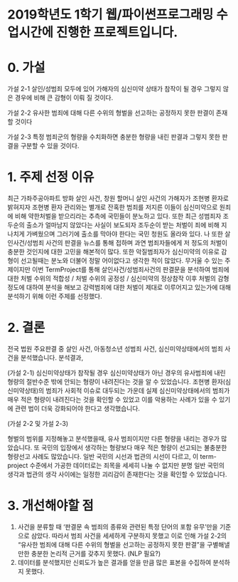 # 2019학년도 1학기 웹/파이썬프로그래밍 수업시간에 진행한 프로젝트입니다.

# 0. 가설
가설 2-1 살인/성범죄 모두에 있어 가해자의 심신미약 상태가 참작이 될 경우 그렇지 않은 경우에 비해 큰 감형이 이뤄 질 것이다.

가설 2-2 유사한 범죄에 대해 다른 수위의 형벌을 선고하는 공정하지 못한 판결이 존재할 것이다

가설 2-3 특정 범죄군의 형량을 수치화하면 충분한 형량을 내린 판결과 그렇지 못한 판결을 구분할 수 있을 것이다.

# 1. 주제 선정 이유
최근 가좌주공아파트 방화 살인 사건, 창원 할머니 살인 사건의 가해자가 조현병 환자로 밝혀지자 조현병 환자 관리와는 별개로 잔혹한 범죄를 저지른 이들이 심신미약으로 원죄에 비해 약한처벌을 받으리라는 추측에 국민들이 분노하고 있다.
또한 최근 성범죄자 조두순의 출소가 얼마남지 않았다는 사실이 보도되자 조두순이 받는 처벌이 죄에 비해 지나치게 가벼웠으며 그러기에 출소를 막아야 한다는 국민 청원도 올라와 있다.
나 또한 살인사건/성범죄 사건의 판결을 뉴스를 통해 접하며 과연 범죄자들에게 저 정도의 처벌이 충분한 것인지에 대한 고민을 해본적이 많다. 또한 악질범죄자가 심신미약의 이유로 감형이 선고될때는 분노와 더불어 정말 어이없다고 생각한 적이 많았다.
무거울 수 있는 주제이지만 이번 TermProject를 통해 살인사건/성범죄사건의 판결문을 분석하여 범죄에 대한 처벌 수위의 적합성 / 처벌 수위의 공정성 / 심신미약의 정상참작 이후 처벌의 감형 정도에 대하여 분석을 해보고 강력범죄에 대한 처벌이 제대로 이루어지고 있는가에 대해 분석하기 위해 이런 주제를 선정했다.

# 2. 결론
전국 법원 주요판결 중 살인 사건, 아동청소년 성범죄 사건, 심신미약상태에서의 범죄 사건을 분석했습니다.
분석결과,

(가설 2-1) 
심신미약상태가 참작될 경우 심신미약상태가 아닌 경우의 유사범죄에 내린 형량의 절반수준 밖에 안되는 형량이 내려진다는 것을 알 수 있었습니다. 조현병 환자(심신미약상태)의 범죄가 사회적 이슈로 대두되는 가운데 실제 심신미약상태에서의 범죄가 매우 적은 형량이 내려진다는 것을 확인할 수 있었고 이를 악용하는 사례가 있을 수 있기에 관련 법이 더욱 강화되어야 한다고 생각했습니다.

(가설 2-2 및 가설 2-3) 

형벌의 범위를 지정해놓고 분석했을때, 유사 범죄이지만 다른 형량을 내리는 경우가 많았습니다. 또 국민의 입장에서 생각하는 형량보다 매우 적은 형량이 선고되는 불충분한 형량선고 사례도 많았습니다. 일반 국민의 시선과 법관의 시선이 다르고, 이 term-project 수준에서 가공한 데이터로는 죄목을 세세히 나눌 수 없지만 분명 일반 국민의 생각과 법관의 생각 사이에는 일정한 괴리감이 존재한다는 것을 확인할 수 있었습니다.

# 3. 개선해야할 점
1. 사건을 분류할 때 ‘판결문 속 범죄의 종류와 관련된 특정 단어의 포함 유무’만을 기준으로 삼았다. 따라서 범죄 사건을 세세하게 구분하지 못했고 이로 인해 가설 2-2의 “유사한 범죄에 대해 다른 수위의 형벌을 선고하는 공정하지 못한 판결”을 구별해낼만한 충분한 논리적 근거를 갖추지 못했다. (NLP 필요?)
2. 데이터를 분석했지만 신뢰도가 높은 결과를 얻을 만큼 많은 표본을 수집하여 분석하지 못했다.

